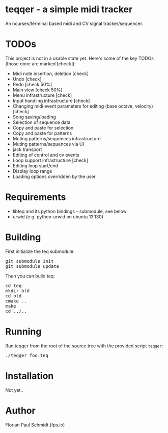 # teqqer - a simple midi tracker

An ncurses/terminal based midi and CV signal tracker/sequencer.

# TODOs

This project is not in a usable state yet. Here's some of the key 
TODOs (those done are marked [check]):

* Midi note insertion, deletion [check]
* Undo [check]
* Redo [check 50%]
* Main view [check 50%]
* Menu infrastructure [check]
* Input handling infrastructure [check]
* Changing midi event parameters for editing (base octave, velocity) [check]
* Song saving/loading
* Selection of sequence data
* Copy and paste for selection
* Copy and paste for patterns
* Muting patterns/sequences infrastructure
* Muting patterns/sequences via UI
* jack transport 
* Editing of control and cv events
* Loop support infrastructure [check]
* Editing loop start/end
* Display loop range
* Loading options overridden by the user

# Requirements

* libteq and its python bindings - submodule, see below.
* urwid (e.g. python-urwid on ubuntu 13.130)

# Building

First initialize the teq submodule:

<pre>
git submodule init
git submodule update
</pre>

Then you can build teq:

<pre>
cd teq
mkdir bld
cd bld
cmake ..
make
cd ../..
</pre>

# Running

Run teqqer from the root of the source tree with the 
provided script <code>teqqer</code>:

<pre>
./teqqer foo.teq
</pre>

# Installation

Not yet..

# Author

Florian Paul Schmidt (fps.io)

